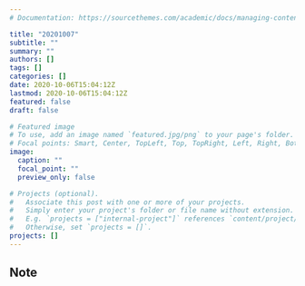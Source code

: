 ```yaml
---
# Documentation: https://sourcethemes.com/academic/docs/managing-content/

title: "20201007"
subtitle: ""
summary: ""
authors: []
tags: []
categories: []
date: 2020-10-06T15:04:12Z
lastmod: 2020-10-06T15:04:12Z
featured: false
draft: false

# Featured image
# To use, add an image named `featured.jpg/png` to your page's folder.
# Focal points: Smart, Center, TopLeft, Top, TopRight, Left, Right, BottomLeft, Bottom, BottomRight.
image:
  caption: ""
  focal_point: ""
  preview_only: false

# Projects (optional).
#   Associate this post with one or more of your projects.
#   Simply enter your project's folder or file name without extension.
#   E.g. `projects = ["internal-project"]` references `content/project/deep-learning/index.md`.
#   Otherwise, set `projects = []`.
projects: []
---
```


## Note

